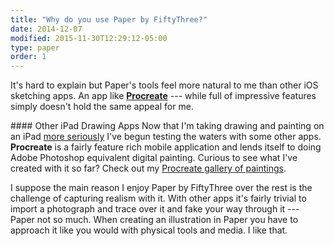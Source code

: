 ```yaml
---
title: "Why do you use Paper by FiftyThree?"
date: 2014-12-07
modified: 2015-11-30T12:29:12-05:00
type: paper
order: 1
---
```


It's hard to explain but Paper's tools feel more natural to me than other iOS sketching apps. An app like [**Procreate**](http://procreate.si/) --- while full of impressive features simply doesn't hold the same appeal for me.

<div class="notice--warning" markdown="1">
#### Other iPad Drawing Apps
Now that I'm taking drawing and painting on an iPad <a href="{{ site.url }}{% post_url 2015-09-25-ipad-pro %}">more seriously</a> I've begun testing the waters with some other apps. <strong>Procreate</strong> is a fairly feature rich mobile application and lends itself to doing Adobe Photoshop equivalent digital painting. Curious to see what I've created with it so far? Check out my <a href="{{ site.url }}/procreate-paintings/">Procreate gallery of paintings</a>.
</div>

I suppose the main reason I enjoy Paper by FiftyThree over the rest is the challenge of capturing realism with it. With other apps it's fairly trivial to import a photograph and trace over it and fake your way through it --- Paper not so much. When creating an illustration in Paper you have to approach it like you would with physical tools and media. I like that.
